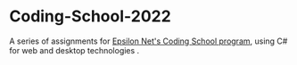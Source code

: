 # Coding-School-2022
A series of assignments for [Epsilon Net's Coding School program](https://res.epsilonnet.gr/marketing/CodingSchool/No2/index_No2.html), using C# for web and desktop technologies .
